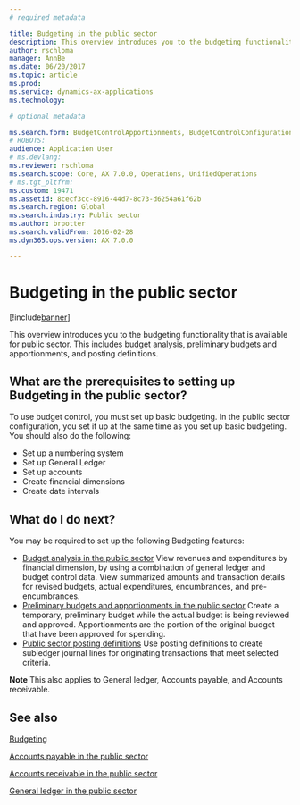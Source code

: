 ```yaml
---
# required metadata

title: Budgeting in the public sector
description: This overview introduces you to the budgeting functionality that is available for public sector. This includes budget analysis, preliminary budgets and apportionments, and posting definitions.
author: rschloma
manager: AnnBe
ms.date: 06/20/2017
ms.topic: article
ms.prod: 
ms.service: dynamics-ax-applications
ms.technology: 

# optional metadata

ms.search.form: BudgetControlApportionments, BudgetControlConfiguration, BudgetControlStatistics, BudgetParameters
# ROBOTS: 
audience: Application User
# ms.devlang: 
ms.reviewer: rschloma
ms.search.scope: Core, AX 7.0.0, Operations, UnifiedOperations
# ms.tgt_pltfrm: 
ms.custom: 19471
ms.assetid: 8cecf3cc-8916-44d7-8c73-d6254a61f62b
ms.search.region: Global
ms.search.industry: Public sector
ms.author: brpotter
ms.search.validFrom: 2016-02-28
ms.dyn365.ops.version: AX 7.0.0

---
```


# Budgeting in the public sector

[!include[banner](../includes/banner.md)]


This overview introduces you to the budgeting functionality that is available for public sector. This includes budget analysis, preliminary budgets and apportionments, and posting definitions.

What are the prerequisites to setting up Budgeting in the public sector?
------------------------------------------------------------------------

To use budget control, you must set up basic budgeting. In the public sector configuration, you set it up at the same time as you set up basic budgeting. You should also do the following:

-   Set up a numbering system
-   Set up General Ledger
-   Set up accounts
-   Create financial dimensions
-   Create date intervals

## What do I do next?
You may be required to set up the following Budgeting features:

-   [Budget analysis in the public sector](budget-analysis-public-sector.md) View revenues and expenditures by financial dimension, by using a combination of general ledger and budget control data. View summarized amounts and transaction details for revised budgets, actual expenditures, encumbrances, and pre-encumbrances.
-   [Preliminary budgets and apportionments in the public sector](preliminary-budgets-apportionments-public-sector.md) Create a temporary, preliminary budget while the actual budget is being reviewed and approved. Apportionments are the portion of the original budget that have been approved for spending.
-   [Public sector posting definitions](posting-definitions-public-sector.md) Use posting definitions to create subledger journal lines for originating transactions that meet selected criteria.

**Note** This also applies to General ledger, Accounts payable, and Accounts receivable.

See also
--------

[Budgeting](../budgeting/budgeting-overview.md)

[Accounts payable in the public sector](accounts-payable-public-sector.md)

[Accounts receivable in the public sector](accounts-receivable-public-sector.md)

[General ledger in the public sector](general-ledger-public-sector.md)



